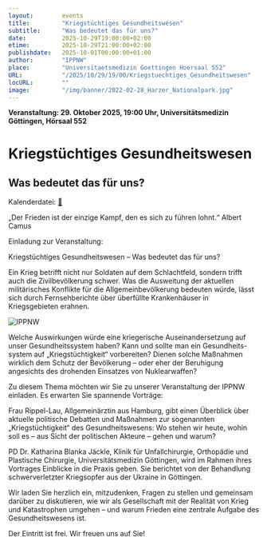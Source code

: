 ```yaml
---
layout:        events
title:         "Kriegstüchtiges Gesundheitswesen"
subtitle:      "Was bedeutet das für uns?"
date:          2025-10-29T19:00:00+02:00
etime:         2025-10-29T21:00:00+02:00
publishdate:   2025-10-01T00:00:00+01:00
author:        "IPPNW"
place:         "Universitaetsmedizin Goettingen Hoersaal 552"
URL:           "/2025/10/29/19/00/Kriegstuechtiges_Gesundheitswesen"
locURL:        ""
image:         "/img/banner/2022-02-28_Harzer_Nationalpark.jpg"
---
```


**Veranstaltung: 29. Oktober 2025, 19:00 Uhr, Universitätsmedizin Göttingen, Hörsaal 552**

Kriegstüchtiges Gesundheitswesen
===========

Was bedeutet das für uns?
-----------


Kalenderdatei: [📆](/ics/2025-10-29_19-00_kriegstuechtiges_gesundheitswesen.ics)


„Der Frieden ist der einzige Kampf, den es sich zu führen lohnt.“
Albert Camus

Einladung zur Veranstaltung:

Kriegstüchtiges Gesundheitswesen – Was bedeutet das für uns?

Ein Krieg betrifft nicht nur Soldaten auf dem Schlachtfeld, sondern trifft
auch die Zivilbevölkerung schwer. Was die Ausweitung der aktuellen
militärisches Konflikte für die Allgemeinbevölkerung bedeuten würde,
lässt sich durch Fernsehberichte über überfüllte Krankenhäuser in
Kriegsgebieten erahnen.

![IPPNW](/img/event/2025-10-29-Kriegstuechtiges_Gesundheitswesen.png)

Welche Auswirkungen würde eine kriegerische Auseinandersetzung auf
unser Gesundheitssystem haben? Kann und sollte man ein Gesundheits-
system auf „Kriegstüchtigkeit“ vorbereiten? Dienen solche Maßnahmen
wirklich dem Schutz der Bevölkerung – oder eher der Beruhigung
angesichts des drohenden Einsatzes von Nuklearwaffen?

Zu diesem Thema möchten wir Sie zu unserer Veranstaltung der IPPNW
einladen. Es erwarten Sie spannende Vorträge:

Frau Rippel-Lau, Allgemeinärztin aus Hamburg, gibt einen Überblick über
aktuelle politische Debatten und Maßnahmen zur sogenannten
„Kriegstüchtigkeit“ des Gesundheitswesens: Wo stehen wir heute, wohin
soll es – aus Sicht der politischen Akteure – gehen und warum?

PD Dr. Katharina Blanka Jäckle, Klinik für Unfallchirurgie, Orthopädie und
Plastische Chirurgie, Universitätsmedizin Göttingen, wird im Rahmen ihres
Vortrages Einblicke in die Praxis geben. Sie berichtet von der Behandlung
schwerverletzter Kriegsopfer aus der Ukraine in Göttingen.

Wir laden Sie herzlich ein, mitzudenken, Fragen zu stellen und gemeinsam
darüber zu diskutieren, wie wir als Gesellschaft mit der Realität von Krieg
und Katastrophen umgehen – und warum Frieden eine zentrale Aufgabe
des Gesundheitswesens ist.

Der Eintritt ist frei.
Wir freuen uns auf Sie!

